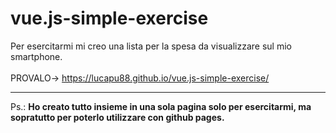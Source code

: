 # vue.js-simple-exercise
Per esercitarmi mi creo una lista per la spesa da visualizzare sul mio smartphone.<br><br>
PROVALO-> https://lucapu88.github.io/vue.js-simple-exercise/ <br><hr>
Ps.: **Ho creato tutto insieme in una sola pagina solo per esercitarmi, ma sopratutto per poterlo utilizzare con github pages.**
